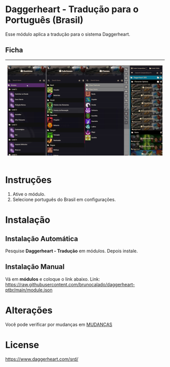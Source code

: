 # Daggerheart - Tradução para o Português (Brasil)
Esse módulo aplica a tradução para o sistema Daggerheart.

## Ficha
<table>
<thead>
  <tr>
    <th>
      <p align="center">
        <img width="700" src="docs/preview.webp">
      </p>
    </th>
  </tr>
</thead>
</table> 

# Instruções
1. Ative o módulo.
2. Selecione português do Brasil em configurações.

# Instalação

## Instalação Automática
Pesquise **Daggerheart - Tradução** em módulos. Depois instale.

## Instalação Manual
Vá em **módulos** e coloque o link abaixo. 
Link: https://raw.githubusercontent.com/brunocalado/daggerheart-ptbr/main/module.json

# Alterações
Você pode verificar por mudanças em [MUDANÇAS](CHANGELOG.md)

# License
https://www.daggerheart.com/srd/